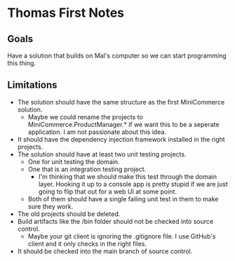 Thomas First Notes
===

Goals
---
Have a solution that builds on Mal's computer so we can start programming this thing. 

Limitations
---
- The solution should have the same structure as the first MiniCommerce solution. 
    - Maybe we could rename the projects to MiniCommerce.ProductManager.* if we want this to be a seperate application. I am not passionate about this idea.
- It should have the dependency injection framework installed in the right projects. 
- The solution should have at least two unit testing projects. 
    - One for unit testing the domain. 
    - One that is an integration testing project. 
        - I'm thinking that we should make this test through the domain layer. Hooking it up to a console app is pretty stupid if we are just going to flip that out for a web UI at some point. 
    - Both of them should have a single failing unit test in them to make sure they work.
- The old projects should be deleted.
- Build artifacts like the /bin folder should not be checked into source control.
    - Maybe your git client is ignoring the .gitignore file. I use GitHub's client and it only checks in the right files.
- It should be checked into the main branch of source control.

